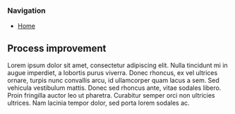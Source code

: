 ### Navigation
* [Home](README.md)

## Process improvement
Lorem ipsum dolor sit amet, consectetur adipiscing elit. Nulla tincidunt mi in augue imperdiet, a lobortis purus viverra. Donec rhoncus, ex vel ultrices ornare, turpis nunc convallis arcu, id ullamcorper quam lacus a sem. Sed vehicula vestibulum mattis. Donec sed rhoncus ante, vitae sodales libero. Proin fringilla auctor leo ut pharetra. Curabitur semper orci non ultricies ultrices. Nam lacinia tempor dolor, sed porta lorem sodales ac.